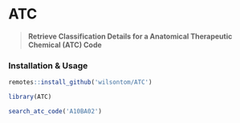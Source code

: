 # ATC

> __Retrieve Classification Details for a Anatomical Therapeutic Chemical (ATC) Code__

### Installation & Usage

```R
remotes::install_github('wilsontom/ATC')
```

```R
library(ATC)

search_atc_code('A10BA02')
```
